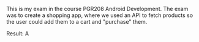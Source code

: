 This is my exam in the course PGR208 Android Development.
The exam was to create a shopping app, where we used an API to fetch products so the user could add them to a cart and "purchase" them.

Result: A
